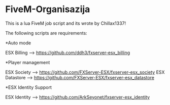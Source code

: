 # FiveM-Organisazija
This is a lua FiveM job script and its wrote by Chillax1337!

The following scripts are requirements:

*Auto mode

ESX Billing --> https://github.com/ddh3/fxserver-esx_billing

*Player management

ESX Society --> https://github.com/FXServer-ESX/fxserver-esx_society
ESX Datastore --> https://github.com/FXServer-ESX/fxserver-esx_datastore

*ESX Identity Support

ESX Identity --> https://github.com/ArkSeyonet/fxserver-esx_identity
